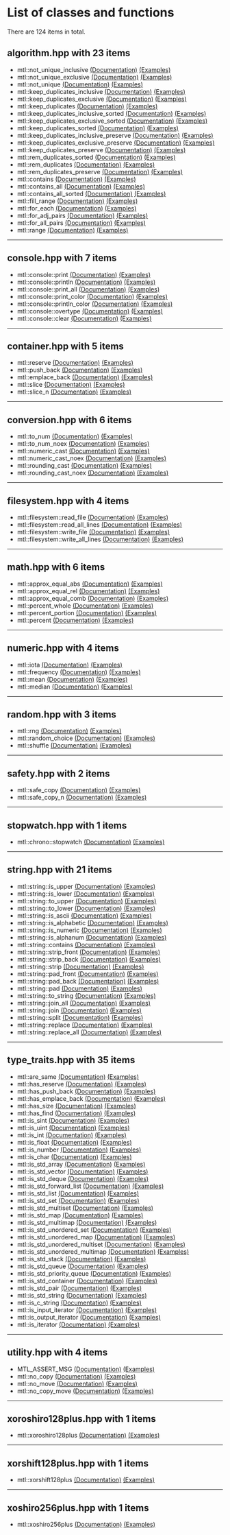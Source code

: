 # List of classes and functions

There are 124 items in total.

## algorithm.hpp with 23 items

- mtl::not_unique_inclusive [(Documentation)](../mtl/algorithm.hpp#L35) [(Examples)](../tests/tests_algorithm.cpp#L38)
- mtl::not_unique_exclusive [(Documentation)](../mtl/algorithm.hpp#L37) [(Examples)](../tests/tests_algorithm.cpp#L38)
- mtl::not_unique [(Documentation)](../mtl/algorithm.hpp#L35) [(Examples)](../tests/tests_algorithm.cpp#L38)
- mtl::keep_duplicates_inclusive [(Documentation)](../mtl/algorithm.hpp#L454) [(Examples)](../tests/tests_algorithm.cpp#L290)
- mtl::keep_duplicates_exclusive [(Documentation)](../mtl/algorithm.hpp#L601) [(Examples)](../tests/tests_algorithm.cpp#L290)
- mtl::keep_duplicates [(Documentation)](../mtl/algorithm.hpp#L454) [(Examples)](../tests/tests_algorithm.cpp#L290)
- mtl::keep_duplicates_inclusive_sorted [(Documentation)](../mtl/algorithm.hpp#L454) [(Examples)](../tests/tests_algorithm.cpp#L486)
- mtl::keep_duplicates_exclusive_sorted [(Documentation)](../mtl/algorithm.hpp#L601) [(Examples)](../tests/tests_algorithm.cpp#L527)
- mtl::keep_duplicates_sorted [(Documentation)](../mtl/algorithm.hpp#L730) [(Examples)](../tests/tests_algorithm.cpp#L569)
- mtl::keep_duplicates_inclusive_preserve [(Documentation)](../mtl/algorithm.hpp#L458) [(Examples)](../tests/tests_algorithm.cpp#L719)
- mtl::keep_duplicates_exclusive_preserve [(Documentation)](../mtl/algorithm.hpp#L605) [(Examples)](../tests/tests_algorithm.cpp#L772)
- mtl::keep_duplicates_preserve [(Documentation)](../mtl/algorithm.hpp#L733) [(Examples)](../tests/tests_algorithm.cpp#L808)
- mtl::rem_duplicates_sorted [(Documentation)](../mtl/algorithm.hpp#L253) [(Examples)](../tests/tests_algorithm.cpp#L934)
- mtl::rem_duplicates [(Documentation)](../mtl/algorithm.hpp#L253) [(Examples)](../tests/tests_algorithm.cpp#L934)
- mtl::rem_duplicates_preserve [(Documentation)](../mtl/algorithm.hpp#L255) [(Examples)](../tests/tests_algorithm.cpp#L934)
- mtl::contains [(Documentation)](../mtl/algorithm.hpp#L845) [(Examples)](../tests/tests_algorithm.cpp#L1186)
- mtl::contains_all [(Documentation)](../mtl/algorithm.hpp#L898) [(Examples)](../tests/tests_algorithm.cpp#L1186)
- mtl::contains_all_sorted [(Documentation)](../mtl/algorithm.hpp#L899) [(Examples)](../tests/tests_algorithm.cpp#L1186)
- mtl::fill_range [(Documentation)](../mtl/algorithm.hpp#L980) [(Examples)](../tests/tests_algorithm.cpp#L1661)
- mtl::for_each [(Documentation)](../mtl/algorithm.hpp#L1022) [(Examples)](../tests/tests_algorithm.cpp#L1781)
- mtl::for_adj_pairs [(Documentation)](../mtl/algorithm.hpp#L1106) [(Examples)](../tests/tests_algorithm.cpp#L1844)
- mtl::for_all_pairs [(Documentation)](../mtl/algorithm.hpp#L1135) [(Examples)](../tests/tests_algorithm.cpp#L1844)
- mtl::range [(Documentation)](../mtl/algorithm.hpp#L980) [(Examples)](../tests/tests_algorithm.cpp#L2023)

---------------------------------------------------

## console.hpp with 7 items

- mtl::console::print [(Documentation)](../mtl/console.hpp#L153) [(Examples)](../tests/tests_console.cpp#L69)
- mtl::console::println [(Documentation)](../mtl/console.hpp#L182) [(Examples)](../tests/tests_console.cpp#L69)
- mtl::console::print_all [(Documentation)](../mtl/console.hpp#L216) [(Examples)](../tests/tests_console.cpp#L336)
- mtl::console::print_color [(Documentation)](../mtl/console.hpp#L468) [(Examples)](../tests/tests_console.cpp#L603)
- mtl::console::println_color [(Documentation)](../mtl/console.hpp#L469) [(Examples)](../tests/tests_console.cpp#L852)
- mtl::console::overtype [(Documentation)](../mtl/console.hpp#L1150) [(Examples)](../tests/tests_console.cpp#L1014)
- mtl::console::clear [(Documentation)](../mtl/console.hpp#L1208) [(Examples)](../tests/tests_console.cpp#L1394)

---------------------------------------------------

## container.hpp with 5 items

- mtl::reserve [(Documentation)](../mtl/container.hpp#L19) [(Examples)](../tests/tests_container.cpp#L25)
- mtl::push_back [(Documentation)](../mtl/container.hpp#L44) [(Examples)](../tests/tests_container.cpp#L124)
- mtl::emplace_back [(Documentation)](../mtl/container.hpp#L68) [(Examples)](../tests/tests_container.cpp#L260)
- mtl::slice [(Documentation)](../mtl/container.hpp#L98) [(Examples)](../tests/tests_container.cpp#L399)
- mtl::slice_n [(Documentation)](../mtl/container.hpp#L99) [(Examples)](../tests/tests_container.cpp#L1279)

---------------------------------------------------

## conversion.hpp with 6 items

- mtl::to_num [(Documentation)](../mtl/conversion.hpp#L22) [(Examples)](../tests/tests_conversion.cpp#L64)
- mtl::to_num_noex [(Documentation)](../mtl/conversion.hpp#L23) [(Examples)](../tests/tests_conversion.cpp#L479)
- mtl::numeric_cast [(Documentation)](../mtl/conversion.hpp#L705) [(Examples)](../tests/tests_conversion.cpp#L1509)
- mtl::numeric_cast_noex [(Documentation)](../mtl/conversion.hpp#L707) [(Examples)](../tests/tests_conversion.cpp#L2127)
- mtl::rounding_cast [(Documentation)](../mtl/conversion.hpp#L787) [(Examples)](../tests/tests_conversion.cpp#L4786)
- mtl::rounding_cast_noex [(Documentation)](../mtl/conversion.hpp#L788) [(Examples)](../tests/tests_conversion.cpp#L4879)

---------------------------------------------------

## filesystem.hpp with 4 items

- mtl::filesystem::read_file [(Documentation)](../mtl/filesystem.hpp#L35) [(Examples)](../tests/tests_filesystem.cpp#L69)
- mtl::filesystem::read_all_lines [(Documentation)](../mtl/filesystem.hpp#L36) [(Examples)](../tests/tests_filesystem.cpp#L217)
- mtl::filesystem::write_file [(Documentation)](../mtl/filesystem.hpp#L152) [(Examples)](../tests/tests_filesystem.cpp#L69)
- mtl::filesystem::write_all_lines [(Documentation)](../mtl/filesystem.hpp#L153) [(Examples)](../tests/tests_filesystem.cpp#L217)

---------------------------------------------------

## math.hpp with 6 items

- mtl::approx_equal_abs [(Documentation)](../mtl/math.hpp#L20) [(Examples)](../tests/tests_math.cpp#L24)
- mtl::approx_equal_rel [(Documentation)](../mtl/math.hpp#L21) [(Examples)](../tests/tests_math.cpp#L97)
- mtl::approx_equal_comb [(Documentation)](../mtl/math.hpp#L22) [(Examples)](../tests/tests_math.cpp#L169)
- mtl::percent_whole [(Documentation)](../mtl/math.hpp#L90) [(Examples)](../tests/tests_math.cpp#L280)
- mtl::percent_portion [(Documentation)](../mtl/math.hpp#L91) [(Examples)](../tests/tests_math.cpp#L592)
- mtl::percent [(Documentation)](../mtl/math.hpp#L90) [(Examples)](../tests/tests_math.cpp#L280)

---------------------------------------------------

## numeric.hpp with 4 items

- mtl::iota [(Documentation)](../mtl/numeric.hpp#L25) [(Examples)](../tests/tests_numeric.cpp#L22)
- mtl::frequency [(Documentation)](../mtl/numeric.hpp#L52) [(Examples)](../tests/tests_numeric.cpp#L532)
- mtl::mean [(Documentation)](../mtl/numeric.hpp#L127) [(Examples)](../tests/tests_numeric.cpp#L753)
- mtl::median [(Documentation)](../mtl/numeric.hpp#L157) [(Examples)](../tests/tests_numeric.cpp#L1102)

---------------------------------------------------

## random.hpp with 3 items

- mtl::rng [(Documentation)](../mtl/random.hpp#L24) [(Examples)](../tests/tests_random.cpp#L22)
- mtl::random_choice [(Documentation)](../mtl/random.hpp#L157) [(Examples)](../tests/tests_random.cpp#L629)
- mtl::shuffle [(Documentation)](../mtl/random.hpp#L210) [(Examples)](../tests/tests_random.cpp#L1100)

---------------------------------------------------

## safety.hpp with 2 items

- mtl::safe_copy [(Documentation)](../mtl/safety.hpp#L23) [(Examples)](../tests/tests_safety.cpp#L28)
- mtl::safe_copy_n [(Documentation)](../mtl/safety.hpp#L24) [(Examples)](../tests/tests_safety.cpp#L693)

---------------------------------------------------

## stopwatch.hpp with 1 items

- mtl::chrono::stopwatch [(Documentation)](../mtl/stopwatch.hpp#L23) [(Examples)](../tests/tests_stopwatch.cpp#L16)

---------------------------------------------------

## string.hpp with 21 items

- mtl::string::is_upper [(Documentation)](../mtl/string.hpp#L37) [(Examples)](../tests/tests_string.cpp#L83)
- mtl::string::is_lower [(Documentation)](../mtl/string.hpp#L39) [(Examples)](../tests/tests_string.cpp#L83)
- mtl::string::to_upper [(Documentation)](../mtl/string.hpp#L110) [(Examples)](../tests/tests_string.cpp#L151)
- mtl::string::to_lower [(Documentation)](../mtl/string.hpp#L112) [(Examples)](../tests/tests_string.cpp#L151)
- mtl::string::is_ascii [(Documentation)](../mtl/string.hpp#L165) [(Examples)](../tests/tests_string.cpp#L239)
- mtl::string::is_alphabetic [(Documentation)](../mtl/string.hpp#L217) [(Examples)](../tests/tests_string.cpp#L287)
- mtl::string::is_numeric [(Documentation)](../mtl/string.hpp#L219) [(Examples)](../tests/tests_string.cpp#L287)
- mtl::string::is_alphanum [(Documentation)](../mtl/string.hpp#L220) [(Examples)](../tests/tests_string.cpp#L287)
- mtl::string::contains [(Documentation)](../mtl/string.hpp#L324) [(Examples)](../tests/tests_string.cpp#L394)
- mtl::string::strip_front [(Documentation)](../mtl/string.hpp#L394) [(Examples)](../tests/tests_string.cpp#L470)
- mtl::string::strip_back [(Documentation)](../mtl/string.hpp#L395) [(Examples)](../tests/tests_string.cpp#L470)
- mtl::string::strip [(Documentation)](../mtl/string.hpp#L394) [(Examples)](../tests/tests_string.cpp#L470)
- mtl::string::pad_front [(Documentation)](../mtl/string.hpp#L466) [(Examples)](../tests/tests_string.cpp#L630)
- mtl::string::pad_back [(Documentation)](../mtl/string.hpp#L469) [(Examples)](../tests/tests_string.cpp#L630)
- mtl::string::pad [(Documentation)](../mtl/string.hpp#L466) [(Examples)](../tests/tests_string.cpp#L630)
- mtl::string::to_string [(Documentation)](../mtl/string.hpp#L630) [(Examples)](../tests/tests_string.cpp#L848)
- mtl::string::join_all [(Documentation)](../mtl/string.hpp#L747) [(Examples)](../tests/tests_string.cpp#L936)
- mtl::string::join [(Documentation)](../mtl/string.hpp#L747) [(Examples)](../tests/tests_string.cpp#L936)
- mtl::string::split [(Documentation)](../mtl/string.hpp#L1049) [(Examples)](../tests/tests_string.cpp#L1134)
- mtl::string::replace [(Documentation)](../mtl/string.hpp#L1178) [(Examples)](../tests/tests_string.cpp#L1678)
- mtl::string::replace_all [(Documentation)](../mtl/string.hpp#L1482) [(Examples)](../tests/tests_string.cpp#L2336)

---------------------------------------------------

## type_traits.hpp with 35 items

- mtl::are_same [(Documentation)](../mtl/type_traits.hpp#L32) [(Examples)](../tests/tests_type_traits.cpp#L38)
- mtl::has_reserve [(Documentation)](../mtl/type_traits.hpp#L57) [(Examples)](../tests/tests_type_traits.cpp#L98)
- mtl::has_push_back [(Documentation)](../mtl/type_traits.hpp#L80) [(Examples)](../tests/tests_type_traits.cpp#L142)
- mtl::has_emplace_back [(Documentation)](../mtl/type_traits.hpp#L101) [(Examples)](../tests/tests_type_traits.cpp#L182)
- mtl::has_size [(Documentation)](../mtl/type_traits.hpp#L154) [(Examples)](../tests/tests_type_traits.cpp#L225)
- mtl::has_find [(Documentation)](../mtl/type_traits.hpp#L176) [(Examples)](../tests/tests_type_traits.cpp#L267)
- mtl::is_sint [(Documentation)](../mtl/type_traits.hpp#L250) [(Examples)](../tests/tests_type_traits.cpp#L322)
- mtl::is_uint [(Documentation)](../mtl/type_traits.hpp#L252) [(Examples)](../tests/tests_type_traits.cpp#L471)
- mtl::is_int [(Documentation)](../mtl/type_traits.hpp#L254) [(Examples)](../tests/tests_type_traits.cpp#L620)
- mtl::is_float [(Documentation)](../mtl/type_traits.hpp#L256) [(Examples)](../tests/tests_type_traits.cpp#L767)
- mtl::is_number [(Documentation)](../mtl/type_traits.hpp#L258) [(Examples)](../tests/tests_type_traits.cpp#L831)
- mtl::is_char [(Documentation)](../mtl/type_traits.hpp#L260) [(Examples)](../tests/tests_type_traits.cpp#L992)
- mtl::is_std_array [(Documentation)](../mtl/type_traits.hpp#L356) [(Examples)](../tests/tests_type_traits.cpp#L1061)
- mtl::is_std_vector [(Documentation)](../mtl/type_traits.hpp#L376) [(Examples)](../tests/tests_type_traits.cpp#L1083)
- mtl::is_std_deque [(Documentation)](../mtl/type_traits.hpp#L396) [(Examples)](../tests/tests_type_traits.cpp#L1105)
- mtl::is_std_forward_list [(Documentation)](../mtl/type_traits.hpp#L416) [(Examples)](../tests/tests_type_traits.cpp#L1127)
- mtl::is_std_list [(Documentation)](../mtl/type_traits.hpp#L436) [(Examples)](../tests/tests_type_traits.cpp#L1152)
- mtl::is_std_set [(Documentation)](../mtl/type_traits.hpp#L456) [(Examples)](../tests/tests_type_traits.cpp#L1174)
- mtl::is_std_multiset [(Documentation)](../mtl/type_traits.hpp#L476) [(Examples)](../tests/tests_type_traits.cpp#L1198)
- mtl::is_std_map [(Documentation)](../mtl/type_traits.hpp#L496) [(Examples)](../tests/tests_type_traits.cpp#L1224)
- mtl::is_std_multimap [(Documentation)](../mtl/type_traits.hpp#L516) [(Examples)](../tests/tests_type_traits.cpp#L1248)
- mtl::is_std_unordered_set [(Documentation)](../mtl/type_traits.hpp#L536) [(Examples)](../tests/tests_type_traits.cpp#L1273)
- mtl::is_std_unordered_map [(Documentation)](../mtl/type_traits.hpp#L556) [(Examples)](../tests/tests_type_traits.cpp#L1323)
- mtl::is_std_unordered_multiset [(Documentation)](../mtl/type_traits.hpp#L576) [(Examples)](../tests/tests_type_traits.cpp#L1298)
- mtl::is_std_unordered_multimap [(Documentation)](../mtl/type_traits.hpp#L596) [(Examples)](../tests/tests_type_traits.cpp#L1348)
- mtl::is_std_stack [(Documentation)](../mtl/type_traits.hpp#L616) [(Examples)](../tests/tests_type_traits.cpp#L1374)
- mtl::is_std_queue [(Documentation)](../mtl/type_traits.hpp#L636) [(Examples)](../tests/tests_type_traits.cpp#L1398)
- mtl::is_std_priority_queue [(Documentation)](../mtl/type_traits.hpp#L656) [(Examples)](../tests/tests_type_traits.cpp#L1422)
- mtl::is_std_container [(Documentation)](../mtl/type_traits.hpp#L676) [(Examples)](../tests/tests_type_traits.cpp#L1447)
- mtl::is_std_pair [(Documentation)](../mtl/type_traits.hpp#L705) [(Examples)](../tests/tests_type_traits.cpp#L1476)
- mtl::is_std_string [(Documentation)](../mtl/type_traits.hpp#L728) [(Examples)](../tests/tests_type_traits.cpp#L1528)
- mtl::is_c_string [(Documentation)](../mtl/type_traits.hpp#L748) [(Examples)](../tests/tests_type_traits.cpp#L1612)
- mtl::is_input_iterator [(Documentation)](../mtl/type_traits.hpp#L767) [(Examples)](../tests/tests_type_traits.cpp#L1642)
- mtl::is_output_iterator [(Documentation)](../mtl/type_traits.hpp#L769) [(Examples)](../tests/tests_type_traits.cpp#L1642)
- mtl::is_iterator [(Documentation)](../mtl/type_traits.hpp#L771) [(Examples)](../tests/tests_type_traits.cpp#L1642)

---------------------------------------------------

## utility.hpp with 4 items

- MTL_ASSERT_MSG [(Documentation)](../mtl/utility.hpp#L17) [(Examples)](../tests/tests_utility.cpp#L16)
- mtl::no_copy [(Documentation)](../mtl/utility.hpp#L37) [(Examples)](../tests/tests_utility.cpp#L71)
- mtl::no_move [(Documentation)](../mtl/utility.hpp#L38) [(Examples)](../tests/tests_utility.cpp#L71)
- mtl::no_copy_move [(Documentation)](../mtl/utility.hpp#L39) [(Examples)](../tests/tests_utility.cpp#L71)

---------------------------------------------------

## xoroshiro128plus.hpp with 1 items

- mtl::xoroshiro128plus [(Documentation)](../mtl/xoroshiro128plus.hpp#L24) [(Examples)](../tests/tests_xoroshiro128plus.cpp#L21)

---------------------------------------------------

## xorshift128plus.hpp with 1 items

- mtl::xorshift128plus [(Documentation)](../mtl/xorshift128plus.hpp#L25) [(Examples)](../tests/tests_xorshift128plus.cpp#L19)

---------------------------------------------------

## xoshiro256plus.hpp with 1 items

- mtl::xoshiro256plus [(Documentation)](../mtl/xoshiro256plus.hpp#L25) [(Examples)](../tests/tests_xoshiro256plus.cpp#L19)
